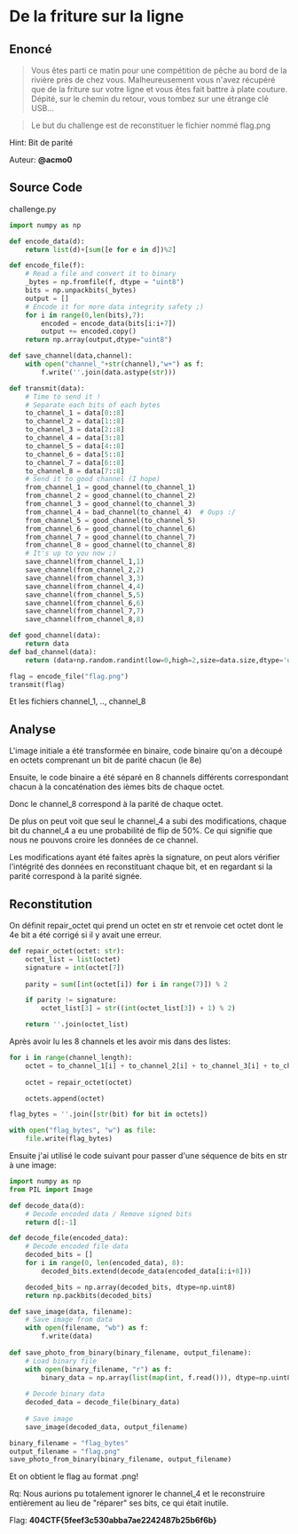 # De la friture sur la ligne
## Enoncé

> Vous êtes parti ce matin pour une compétition de pêche au bord de la rivière près de chez vous. Malheureusement vous n'avez récupéré que de la friture sur votre ligne et vous êtes fait battre à plate couture. Dépité, sur le chemin du retour, vous tombez sur une étrange clé USB...

> Le but du challenge est de reconstituer le fichier nommé flag.png

Hint: Bit de parité

Auteur: **@acmo0**

## Source Code
challenge.py
```Python
import numpy as np

def encode_data(d):
	return list(d)+[sum([e for e in d])%2]

def encode_file(f):
	# Read a file and convert it to binary
	_bytes = np.fromfile(f, dtype = "uint8")
	bits = np.unpackbits(_bytes)
	output = []
	# Encode it for more data integrity safety ;)
	for i in range(0,len(bits),7):
		encoded = encode_data(bits[i:i+7])
		output += encoded.copy()
	return np.array(output,dtype="uint8")

def save_channel(data,channel):
	with open("channel_"+str(channel),"w+") as f:
		f.write(''.join(data.astype(str)))

def transmit(data):
	# Time to send it !
	# Separate each bits of each bytes 
	to_channel_1 = data[0::8]
	to_channel_2 = data[1::8]
	to_channel_3 = data[2::8]
	to_channel_4 = data[3::8]
	to_channel_5 = data[4::8]
	to_channel_6 = data[5::8]
	to_channel_7 = data[6::8]
	to_channel_8 = data[7::8]
	# Send it to good channel (I hope)
	from_channel_1 = good_channel(to_channel_1)
	from_channel_2 = good_channel(to_channel_2)
	from_channel_3 = good_channel(to_channel_3)
	from_channel_4 = bad_channel(to_channel_4)  # Oups :/
	from_channel_5 = good_channel(to_channel_5)
	from_channel_6 = good_channel(to_channel_6)
	from_channel_7 = good_channel(to_channel_7)
	from_channel_8 = good_channel(to_channel_8)
	# It's up to you now ;)
	save_channel(from_channel_1,1)
	save_channel(from_channel_2,2)
	save_channel(from_channel_3,3)
	save_channel(from_channel_4,4)
	save_channel(from_channel_5,5)
	save_channel(from_channel_6,6)
	save_channel(from_channel_7,7)
	save_channel(from_channel_8,8)

def good_channel(data):
	return data
def bad_channel(data):
	return (data+np.random.randint(low=0,high=2,size=data.size,dtype='uint8'))%2

flag = encode_file("flag.png")
transmit(flag)
```
Et les fichiers channel_1, .., channel_8

## Analyse

L'image initiale a été transformée en binaire, code binaire qu'on a découpé en octets comprenant un bit de parité chacun (le 8e)

Ensuite, le code binaire a été séparé en 8 channels différents correspondant chacun à la concaténation des ièmes bits de chaque octet. 

Donc le channel_8 correspond à la parité de chaque octet.

De plus on peut voit que seul le channel_4 a subi des modifications, chaque bit du channel_4 a eu une probabilité de flip de 50%. Ce qui signifie que nous ne pouvons croire les données de ce channel.

Les modifications ayant été faites après la signature, on peut alors vérifier l'intégrité des données en reconstituant chaque bit, et en regardant si la parité correspond à la parité signée.

## Reconstitution

On définit repair_octet qui prend un octet en str et renvoie cet octet dont le 4e bit a été corrigé si il y avait une erreur.

```Python
def repair_octet(octet: str):
    octet_list = list(octet)
    signature = int(octet[7])
    
    parity = sum([int(octet[i]) for i in range(7)]) % 2

    if parity != signature:
        octet_list[3] = str((int(octet_list[3]) + 1) % 2)

    return ''.join(octet_list)
```

Après avoir lu les 8 channels et les avoir mis dans des listes:
```Python
for i in range(channel_length):
    octet = to_channel_1[i] + to_channel_2[i] + to_channel_3[i] + to_channel_4[i] + to_channel_5[i] + to_channel_6[i] + to_channel_7[i] + to_channel_8[i]
    
    octet = repair_octet(octet)

    octets.append(octet)

flag_bytes = ''.join([str(bit) for bit in octets])

with open("flag_bytes", "w") as file:
    file.write(flag_bytes)
```

Ensuite j'ai utilisé le code suivant pour passer d'une séquence de bits en str à une image:
```Python
import numpy as np
from PIL import Image

def decode_data(d):
    # Decode encoded data / Remove signed bits
    return d[:-1]

def decode_file(encoded_data):
    # Decode encoded file data
    decoded_bits = []
    for i in range(0, len(encoded_data), 8):
        decoded_bits.extend(decode_data(encoded_data[i:i+8]))

    decoded_bits = np.array(decoded_bits, dtype=np.uint8)
    return np.packbits(decoded_bits)

def save_image(data, filename):
    # Save image from data
    with open(filename, "wb") as f:
        f.write(data)
        
def save_photo_from_binary(binary_filename, output_filename):
    # Load binary file
    with open(binary_filename, "r") as f:
        binary_data = np.array(list(map(int, f.read())), dtype=np.uint8)
    
    # Decode binary data
    decoded_data = decode_file(binary_data)
    
    # Save image
    save_image(decoded_data, output_filename)

binary_filename = "flag_bytes"
output_filename = "flag.png"
save_photo_from_binary(binary_filename, output_filename)
```

Et on obtient le flag au format .png!

Rq: Nous aurions pu totalement ignorer le channel_4 et le reconstruire entièrement au lieu de "réparer" ses bits, ce qui était inutile.

Flag: **404CTF{5feef3c530abba7ae2242487b25b6f6b}**
